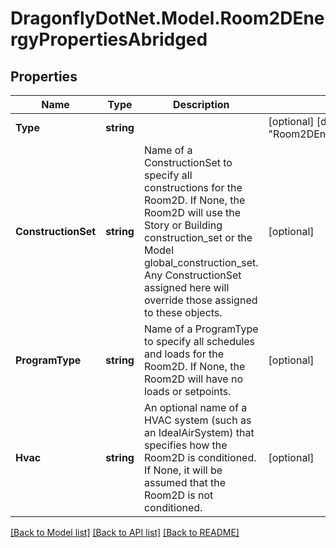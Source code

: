 
# DragonflyDotNet.Model.Room2DEnergyPropertiesAbridged

## Properties

Name | Type | Description | Notes
------------ | ------------- | ------------- | -------------
**Type** | **string** |  | [optional] [default to "Room2DEnergyPropertiesAbridged"]
**ConstructionSet** | **string** | Name of a ConstructionSet to specify all constructions for the Room2D. If None, the Room2D will use the Story or Building construction_set or the Model global_construction_set. Any ConstructionSet assigned here will override those assigned to these objects. | [optional] 
**ProgramType** | **string** | Name of a ProgramType to specify all schedules and loads for the Room2D. If None, the Room2D will have no loads or setpoints. | [optional] 
**Hvac** | **string** | An optional name of a HVAC system (such as an IdealAirSystem) that specifies how the Room2D is conditioned. If None, it will be assumed that the Room2D is not conditioned. | [optional] 

[[Back to Model list]](../README.md#documentation-for-models)
[[Back to API list]](../README.md#documentation-for-api-endpoints)
[[Back to README]](../README.md)

